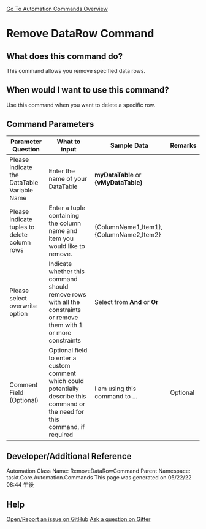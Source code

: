 <!--TITLE: Remove DataRow Command -->
<!-- SUBTITLE: a command in the DataTable Commands group. -->
[Go To Automation Commands Overview](/automation-commands.md)


# Remove DataRow Command


## What does this command do?
This command allows you remove specified data rows.


## When would I want to use this command?
Use this command when you want to delete a specific row.


## Command Parameters
| Parameter Question   	| What to input  	|  Sample Data 	| Remarks  	|
| ---                    | ---               | ---           | ---       |
|Please indicate the DataTable Variable Name|Enter the name of your DataTable|**myDataTable** or **{vMyDataTable}**||
|Please indicate tuples to delete column rows|Enter a tuple containing the column name and item you would like to remove.|{ColumnName1,Item1},{ColumnName2,Item2}||
|Please select overwrite option|Indicate whether this command should remove rows with all the constraints or remove them with 1 or more constraints|Select from **And** or **Or**||
|Comment Field (Optional)|Optional field to enter a custom comment which could potentially describe this command or the need for this command, if required|I am using this command to ...|Optional|










## Developer/Additional Reference
Automation Class Name: RemoveDataRowCommand
Parent Namespace: taskt.Core.Automation.Commands
This page was generated on 05/22/22 08:44 午後


## Help
[Open/Report an issue on GitHub](https://github.com/saucepleez/taskt/issues/new)
[Ask a question on Gitter](https://gitter.im/taskt-rpa/Lobby)
